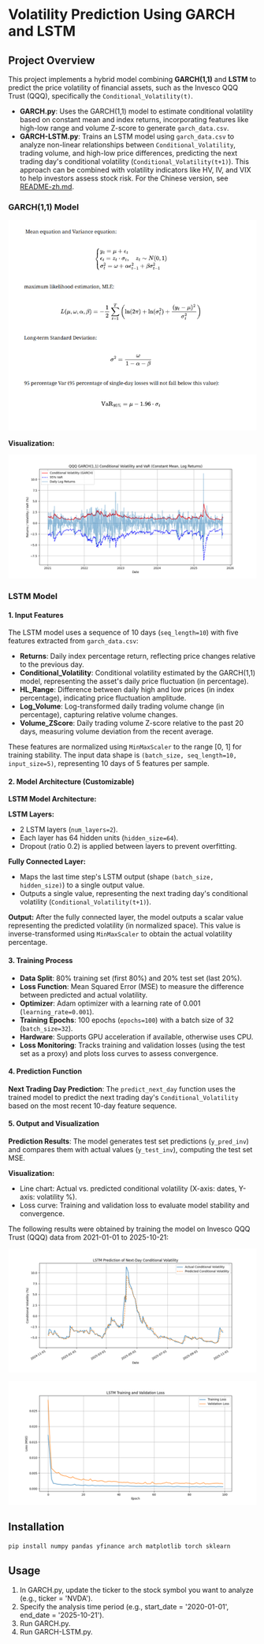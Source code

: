 # Volatility Prediction Using GARCH and LSTM

## Project Overview

This project implements a hybrid model combining **GARCH(1,1)** and **LSTM** to predict the price volatility of financial assets, such as the Invesco QQQ Trust (QQQ), specifically the `Conditional_Volatility(t)`.

- **GARCH.py**: Uses the GARCH(1,1) model to estimate conditional volatility based on constant mean and index returns, incorporating features like high-low range and volume Z-score to generate `garch_data.csv`.
- **GARCH-LSTM.py**: Trains an LSTM model using `garch_data.csv` to analyze non-linear relationships between `Conditional_Volatility`, trading volume, and high-low price differences, predicting the next trading day's conditional volatility (`Conditional_Volatility(t+1)`). This approach can be combined with volatility indicators like HV, IV, and VIX to help investors assess stock risk. For the Chinese version, see [README-zh.md](README-zh.md).

### GARCH(1,1) Model

![GARCH(1,1) Model Formula](figue/GARCH_equation.png)

**Visualization:**

![GARCH Graph](figue/GARCH_graph.png)

### LSTM Model

#### 1. Input Features

The LSTM model uses a sequence of 10 days (`seq_length=10`) with five features extracted from `garch_data.csv`:

- **Returns**: Daily index percentage return, reflecting price changes relative to the previous day.
- **Conditional_Volatility**: Conditional volatility estimated by the GARCH(1,1) model, representing the asset's daily price fluctuation (in percentage).
- **HL_Range**: Difference between daily high and low prices (in index percentage), indicating price fluctuation amplitude.
- **Log_Volume**: Log-transformed daily trading volume change (in percentage), capturing relative volume changes.
- **Volume_ZScore**: Daily trading volume Z-score relative to the past 20 days, measuring volume deviation from the recent average.

These features are normalized using `MinMaxScaler` to the range [0, 1] for training stability. The input data shape is `(batch_size, seq_length=10, input_size=5)`, representing 10 days of 5 features per sample.

#### 2. Model Architecture (Customizable)

**LSTM Model Architecture:**

**LSTM Layers:**

- 2 LSTM layers (`num_layers=2`).
- Each layer has 64 hidden units (`hidden_size=64`).
- Dropout (ratio 0.2) is applied between layers to prevent overfitting.

**Fully Connected Layer:**

- Maps the last time step's LSTM output (shape `(batch_size, hidden_size)`) to a single output value.
- Outputs a single value, representing the next trading day's conditional volatility (`Conditional_Volatility(t+1)`).

**Output:** After the fully connected layer, the model outputs a scalar value representing the predicted volatility (in normalized space). This value is inverse-transformed using `MinMaxScaler` to obtain the actual volatility percentage.

#### 3. Training Process

- **Data Split**: 80% training set (first 80%) and 20% test set (last 20%).
- **Loss Function**: Mean Squared Error (MSE) to measure the difference between predicted and actual volatility.
- **Optimizer**: Adam optimizer with a learning rate of 0.001 (`learning_rate=0.001`).
- **Training Epochs**: 100 epochs (`epochs=100`) with a batch size of 32 (`batch_size=32`).
- **Hardware**: Supports GPU acceleration if available, otherwise uses CPU.
- **Loss Monitoring**: Tracks training and validation losses (using the test set as a proxy) and plots loss curves to assess convergence.

#### 4. Prediction Function

**Next Trading Day Prediction**: The `predict_next_day` function uses the trained model to predict the next trading day's `Conditional_Volatility` based on the most recent 10-day feature sequence.

#### 5. Output and Visualization

**Prediction Results**: The model generates test set predictions (`y_pred_inv`) and compares them with actual values (`y_test_inv`), computing the test set MSE.

**Visualization:**

- Line chart: Actual vs. predicted conditional volatility (X-axis: dates, Y-axis: volatility %).
- Loss curve: Training and validation loss to evaluate model stability and convergence.

The following results were obtained by training the model on Invesco QQQ Trust (QQQ) data from 2021-01-01 to 2025-10-21:

![Performance 1](figue/performance1.png)

![Performance 2](figue/performance2.png)

## Installation

```bash
pip install numpy pandas yfinance arch matplotlib torch sklearn
```

## Usage

1. In GARCH.py, update the ticker to the stock symbol you want to analyze (e.g., ticker = 'NVDA').
2. Specify the analysis time period (e.g., start_date = '2020-01-01', end_date = '2025-10-21').
3. Run GARCH.py.
4. Run GARCH-LSTM.py.

